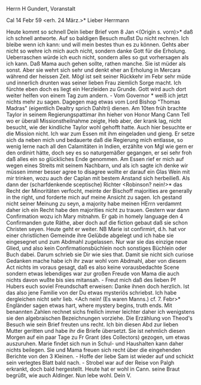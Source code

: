 Herrn H Gundert, Voranstalt

 Cal 14 Febr 59
 <erh. 24 März.>*
Lieber Herrmann

Heute kommt so schnell Dein lieber Brief vom 8 Jan <(Origin s. vorn)>* daß ich schnell antworte. Auf so baldigen Besuch mußst Du nicht rechnen. Ich bleibe wenn ich kann: und will mein bestes thun es zu können. Gehts aber nicht so wehre ich mich auch nicht, sondern danke Gott für die Erholung. Ueberraschen würde ich euch nicht, sondern alles so gut vorhersagen als ich kann. Daß Mama auch gehen sollte, rathen manche. Sie ist müder als sonst. Aber sie wehrt sich sehr und denkt eher an Erholung in Mercara während der heissen Zeit. Mögl ist seit seiner Rückkehr im Febr sehr müde und innerlich drunten was seiner lieben Frau ziemlich Sorge macht. Ich fürchte eben doch es liegt ein Herzleiden zu Grunde. Gott wird auch dort weiter helfen von einem Tag zum andern. - Vom Governor <Harris>* weiß ich jetzt nichts mehr zu sagen. Dagegen mag etwas vom Lord Bishop "Thomas Madras" (eigentlich Dealtry sprich Dahltri) dienen. Am 10ten früh brachte Taylor in seinem Regierungspattimar ihn hieher von Honor Mang Cann Tell wo er überall Missionstheilnahme zeigte, Heb aber, der krank lag, nicht besucht, wie der kindliche Taylor wohl gehofft hatte. Auch hier besuchte er die Mission nicht. Ich war zum Essen mit ihm eingeladen und gieng. Er setze sich da neben mich und bedauerte daß die Regierung mich entlasse, so wenig lerne nach all den Calamitäten in Indien, erzählte von Mgl wie gern er den ordinirt hätte, doch sey es so naturgemäßer gegangen, er sei sehr froh daß alles ein so glückliches Ende genommen. Am Essen rief er mich auf wegen eines Streits mit seinem Nachbarn, und als ich sagte ich denke wir müssen immer besser agree to disagree wollte er darauf ein Glas Wein mit mir trinken, wozu auch der Caplan mit bestem Anstand sich herbeiließ. Als dann der (scharfdenkende sceptische) Richter <Robinson? nein!>* das Recht der Minoritäten verfocht, meinte der Bischoff majorities are generally in the right, und forderte mich auf meine Ansicht zu sagen. Ich gestand nicht seiner Meinung zu seyn, a majority habe meinen HErrn verdammt daher ich ein Recht habe den majorities nicht zu trauen. Gestern war dann Confirmation wozu ich Mary mitnahm. Er gab in homely language den 4 Confirmanden gute Räthe, aber doch auf die fiction gebaut daß sie schon Christen seyen. Heute geht er weiter. NB Marie ist confirmirt, d.h. hat vor einer christlichen Gemeinde ihre Gelübde abgelegt und ich habe sie eingesegnet und zum Abdmahl zugelassen. Nur war sie das einzige neue Glied, und also kein Confirmationsbüchlein noch sonstiges Büchlein oder Buch dabei. Darum schrieb sie Dir wie sies that. Damit sie nicht sich curiose Gedanken mache habe ich ihr zwar wohl vom Abdmahl, aber von diesem Act nichts im voraus gesagt, daß es also keine vorausbedachte Scene sondern etwas lebendiges war zur großen Freude von Mama die auch nichts davon wußte bis sies mitansah. - Freut mich daß des lieben Pf Hubers euch soviel Freundschaft erweisen: Danke ihnen doch herzlich. Ist das also jene Familie von der Du etwas mysteriös schriebst. Ich habe dergleichen nicht sehr lieb. <Ach nein! (Es waren Manns.) cf. 7. Febr>* Engländer sagen etwas hart, where mystery begins, truth ends. Mit benannten Zahlen rechnet sichs freilich immer leichter daher ich wenigstens sie den algebraischen Bezeichnungen vorziehe. Die Erzählung von Theod's Besuch wie sein Brief freuten uns recht. Ich bin diesen Abd zur lieben Mutter geritten und habe ihr die Briefe übersetzt. Sie ist nehmlich diesen Morgen auf ein paar Tage zu Fr Grant (des Collectors) gezogen, um etwas auszuruhen. Marie findet sich nun in Schul- und Haushalten kann daher nichts beilegen. Sie und Mama freuen sich recht über die eingehenden Berichte von den 3 Kleinen. - Hoffe der liebe Sam ist wieder auf und schickt sein verlegtes Blatt bald nach. - Strobel war auf der Reise von Palgh erkrankt, doch bald hergestellt. Heute hat er wohl in Cann. seine Braut begrüßt, wie auch Aldinger. Nun lebe wohl.  Dein V.

